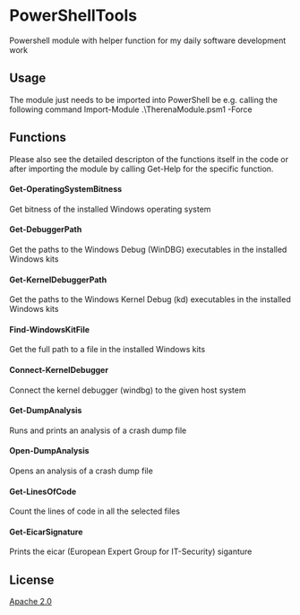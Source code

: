 # PowerShellTools

Powershell module with helper function for my daily software development work

## Usage

The module just needs to be imported into PowerShell be e.g. calling the following command
Import-Module .\TherenaModule.psm1 -Force

## Functions

Please also see the detailed descripton of the functions itself in the code or after importing 
the module by calling Get-Help for the specific function.

#### Get-OperatingSystemBitness
Get bitness of the installed Windows operating system

#### Get-DebuggerPath
Get the paths to the Windows Debug (WinDBG) executables in the installed Windows kits 

#### Get-KernelDebuggerPath
Get the paths to the Windows Kernel Debug (kd) executables in the installed Windows kits

#### Find-WindowsKitFile
Get the full path to a file in the installed Windows kits 

#### Connect-KernelDebugger
Connect the kernel debugger (windbg) to the given host system

#### Get-DumpAnalysis
Runs and prints an analysis of a crash dump file

#### Open-DumpAnalysis
Opens an analysis of a crash dump file

#### Get-LinesOfCode
Count the lines of code in all the selected files

#### Get-EicarSignature
Prints the eicar (European Expert Group for IT-Security) siganture

## License

[Apache 2.0](https://github.com/Therena/PowerShellTools/blob/master/LICENSE)
